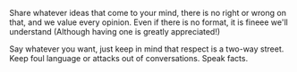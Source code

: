 Share whatever ideas that come to your mind, there is no right or wrong on that, and we value every opinion.
Even if there is no format, it is fineee we'll understand (Although having one is greatly appreciated!)

Say whatever you want, just keep in mind that respect is a two-way street.
Keep foul language or attacks out of conversations. Speak facts.
